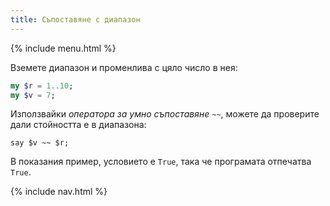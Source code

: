 ```yaml
---
title: Съпоставяне с диапазон
---
```


{% include menu.html %}

Вземете диапазон и променлива с цяло число в нея:

```raku
my $r = 1..10;
my $v = 7;
```

Използвайки _оператора за умно съпоставяне_ `~~`, можете да проверите дали стойността е в диапазона:

```
say $v ~~ $r;
```

В показания пример, условието е `True`, така че програмата отпечатва `True`.

{% include nav.html %}